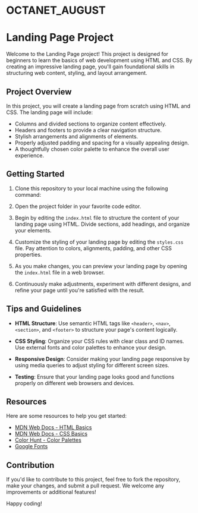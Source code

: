 # OCTANET_AUGUST

# Landing Page Project

Welcome to the Landing Page project! This project is designed for beginners to learn the basics of web development using HTML and CSS. By creating an impressive landing page, you'll gain foundational skills in structuring web content, styling, and layout arrangement.

## Project Overview

In this project, you will create a landing page from scratch using HTML and CSS. The landing page will include:

- Columns and divided sections to organize content effectively.
- Headers and footers to provide a clear navigation structure.
- Stylish arrangements and alignments of elements.
- Properly adjusted padding and spacing for a visually appealing design.
- A thoughtfully chosen color palette to enhance the overall user experience.

## Getting Started

1. Clone this repository to your local machine using the following command:

2. Open the project folder in your favorite code editor.

3. Begin by editing the `index.html` file to structure the content of your landing page using HTML. Divide sections, add headings, and organize your elements.

4. Customize the styling of your landing page by editing the `styles.css` file. Pay attention to colors, alignments, padding, and other CSS properties.

5. As you make changes, you can preview your landing page by opening the `index.html` file in a web browser.

6. Continuously make adjustments, experiment with different designs, and refine your page until you're satisfied with the result.

## Tips and Guidelines

- **HTML Structure**: Use semantic HTML tags like `<header>`, `<nav>`, `<section>`, and `<footer>` to structure your page's content logically.

- **CSS Styling**: Organize your CSS rules with clear class and ID names. Use external fonts and color palettes to enhance your design.

- **Responsive Design**: Consider making your landing page responsive by using media queries to adjust styling for different screen sizes.

- **Testing**: Ensure that your landing page looks good and functions properly on different web browsers and devices.

## Resources

Here are some resources to help you get started:

- [MDN Web Docs - HTML Basics](https://developer.mozilla.org/en-US/docs/Learn/Getting_started_with_the_web/HTML_basics)
- [MDN Web Docs - CSS Basics](https://developer.mozilla.org/en-US/docs/Learn/Getting_started_with_the_web/CSS_basics)
- [Color Hunt - Color Palettes](https://colorhunt.co/)
- [Google Fonts](https://fonts.google.com/)

## Contribution

If you'd like to contribute to this project, feel free to fork the repository, make your changes, and submit a pull request. We welcome any improvements or additional features!

Happy coding!



